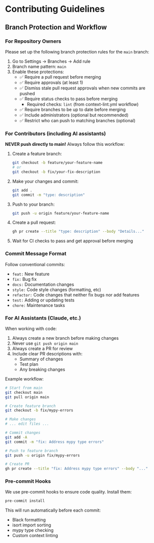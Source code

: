 # Contributing Guidelines

## Branch Protection and Workflow

### For Repository Owners

Please set up the following branch protection rules for the `main` branch:

1. Go to Settings → Branches → Add rule
2. Branch name pattern: `main`
3. Enable these protections:
   - ✅ Require a pull request before merging
   - ✅ Require approvals (at least 1)
   - ✅ Dismiss stale pull request approvals when new commits are pushed
   - ✅ Require status checks to pass before merging
     - Required checks: `lint` (from context-lint.yml workflow)
   - ✅ Require branches to be up to date before merging
   - ✅ Include administrators (optional but recommended)
   - ✅ Restrict who can push to matching branches (optional)

### For Contributors (including AI assistants)

**NEVER push directly to main!** Always follow this workflow:

1. Create a feature branch:
   ```bash
   git checkout -b feature/your-feature-name
   # or
   git checkout -b fix/your-fix-description
   ```

2. Make your changes and commit:
   ```bash
   git add .
   git commit -m "type: description"
   ```

3. Push to your branch:
   ```bash
   git push -u origin feature/your-feature-name
   ```

4. Create a pull request:
   ```bash
   gh pr create --title "type: description" --body "Details..."
   ```

5. Wait for CI checks to pass and get approval before merging

### Commit Message Format

Follow conventional commits:
- `feat:` New feature
- `fix:` Bug fix
- `docs:` Documentation changes
- `style:` Code style changes (formatting, etc)
- `refactor:` Code changes that neither fix bugs nor add features
- `test:` Adding or updating tests
- `chore:` Maintenance tasks

### For AI Assistants (Claude, etc.)

When working with code:
1. Always create a new branch before making changes
2. Never use `git push origin main`
3. Always create a PR for review
4. Include clear PR descriptions with:
   - Summary of changes
   - Test plan
   - Any breaking changes

Example workflow:
```bash
# Start from main
git checkout main
git pull origin main

# Create feature branch
git checkout -b fix/mypy-errors

# Make changes
# ... edit files ...

# Commit changes
git add -A
git commit -m "fix: Address mypy type errors"

# Push to feature branch
git push -u origin fix/mypy-errors

# Create PR
gh pr create --title "fix: Address mypy type errors" --body "..."
```

### Pre-commit Hooks

We use pre-commit hooks to ensure code quality. Install them:

```bash
pre-commit install
```

This will run automatically before each commit:
- Black formatting
- isort import sorting
- mypy type checking
- Custom context linting
